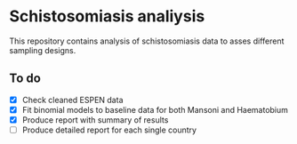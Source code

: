 # Schistosomiasis analiysis 

This repository contains analysis of schistosomiasis data to asses different sampling designs.

## To do 

- [x] Check cleaned ESPEN data
- [x] Fit binomial models to baseline data for both Mansoni and Haematobium
- [x] Produce report with summary of results
- [ ] Produce detailed report for each single country